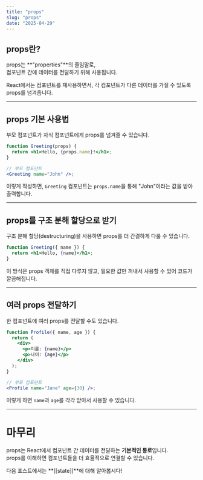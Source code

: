 ```yaml
---
title: "props"
slug: "props"
date: "2025-04-29"
---
```


## props란?

props는 **"properties"**의 줄임말로,  
컴포넌트 간에 데이터를 전달하기 위해 사용됩니다.

React에서는 컴포넌트를 재사용하면서, 각 컴포넌트가 다른 데이터를 가질 수 있도록 props를 넘겨줍니다.

---

## props 기본 사용법

부모 컴포넌트가 자식 컴포넌트에게 props를 넘겨줄 수 있습니다.

```jsx
function Greeting(props) {
  return <h1>Hello, {props.name}!</h1>;
}

// 부모 컴포넌트
<Greeting name="John" />;
```

이렇게 작성하면, `Greeting` 컴포넌트는 `props.name`을 통해 "John"이라는 값을 받아 출력합니다.

---

## props를 구조 분해 할당으로 받기

구조 분해 할당(destructuring)을 사용하면 props를 더 간결하게 다룰 수 있습니다.

```jsx
function Greeting({ name }) {
  return <h1>Hello, {name}</h1>;
}
```

이 방식은 props 객체를 직접 다루지 않고, 필요한 값만 꺼내서 사용할 수 있어 코드가 깔끔해집니다.

---

## 여러 props 전달하기

한 컴포넌트에 여러 props를 전달할 수도 있습니다.

```jsx
function Profile({ name, age }) {
  return (
    <div>
      <p>이름: {name}</p>
      <p>나이: {age}</p>
    </div>
  );
}

// 부모 컴포넌트
<Profile name="Jane" age={30} />;
```

이렇게 하면 `name`과 `age`를 각각 받아서 사용할 수 있습니다.

---

# 마무리

props는 React에서 컴포넌트 간 데이터를 전달하는 **기본적인 통로**입니다.  
props를 이해하면 컴포넌트들을 더 효율적으로 연결할 수 있습니다.

다음 포스트에서는 **[[state]]**에 대해 알아봅시다!

